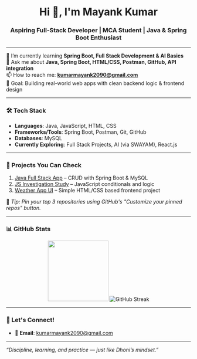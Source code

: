 <h1 align="center">Hi 👋, I'm Mayank Kumar</h1>
<h3 align="center">Aspiring Full-Stack Developer | MCA Student | Java & Spring Boot Enthusiast</h3>

---

🌱 I’m currently learning **Spring Boot, Full Stack Development & AI Basics**  
💬 Ask me about **Java, Spring Boot, HTML/CSS, Postman, GitHub, API integration**  
📫 How to reach me: **kumarmayank2090@gmail.com**  
🎯 Goal: Building real-world web apps with clean backend logic & frontend design

---

### 🛠️ Tech Stack
- **Languages**: Java, JavaScript, HTML, CSS  
- **Frameworks/Tools**: Spring Boot, Postman, Git, GitHub  
- **Databases**: MySQL  
- **Currently Exploring**: Full Stack Projects, AI (via SWAYAM), React.js

---

### 📌 Projects You Can Check
1. [Java Full Stack App](https://github.com/kumarmayank02/java-fullstack-project) – CRUD with Spring Boot & MySQL  
2. [JS Investigation Study](https://github.com/kumarmayank02/JS-Investigation-study) – JavaScript conditionals and logic  
3. [Weather App UI](https://github.com/kumarmayank02/weather-app) – Simple HTML/CSS based frontend project  

📌 *Tip: Pin your top 3 repositories using GitHub's "Customize your pinned repos" button.*

---

### 📊 GitHub Stats

<p align="center">
  <img src="https://github-readme-stats.vercel.app/api?username=kumarmayank02&show_icons=true&theme=tokyonight" height="165"/>
  <img src="https://streak-stats.demolab.com/?user=kumarmayank02&theme=tokyonight&hide_border=false&date_format=M%20j%5B%2C%20Y%5D" alt="GitHub Streak" />

</p>


---

### 🤝 Let's Connect!
- 📧 **Email**: kumarmayank2090@gmail.com  


---

*“Discipline, learning, and practice — just like Dhoni’s mindset.”*


